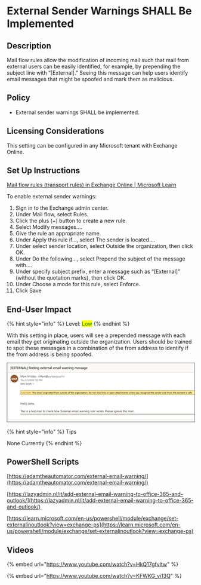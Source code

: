 # External Sender Warnings SHALL Be Implemented

## Description

Mail flow rules allow the modification of incoming mail such that mail from external users can be easily identified, for example, by prepending the subject line with “\[External].” Seeing this message can help users identify email messages that might be spoofed and mark them as malicious.

## Policy

* &#x20;External sender warnings SHALL be implemented.

## Licensing Considerations

This setting can be configured in any Microsoft tenant with Exchange Online.

## Set Up Instructions

[Mail flow rules (transport rules) in Exchange Online | Microsoft Learn](https://learn.microsoft.com/en-us/exchange/security-and-compliance/mail-flow-rules/mail-flow-rules)

To enable external sender warnings:

1. Sign in to the Exchange admin center.
2. Under Mail flow, select Rules.
3. Click the plus (+) button to create a new rule.
4. Select Modify messages….
5. Give the rule an appropriate name.
6. Under Apply this rule if…, select The sender is located….
7. Under select sender location, select Outside the organization, then click OK.
8. Under Do the following…, select Prepend the subject of the message with….
9. Under specify subject prefix, enter a message such as “\[External]” (without the quotation marks), then click OK.
10. Under Choose a mode for this rule, select Enforce.
11. Click Save

## End-User Impact

{% hint style="info" %}
Level: <mark style="color:green;">Low</mark>
{% endhint %}

With this setting in place, users will see a prepended message with each email they get originating outside the organization. Users should be trained to spot these messages in a combination of the from address to identify if the from address is being spoofed.

![](../../.gitbook/assets/pic7.png)

{% hint style="info" %}
Tips

None Currently
{% endhint %}

## PowerShell Scripts

[https://adamtheautomator.com/external-email-warning/](https://adamtheautomator.com/external-email-warning/)

[https://lazyadmin.nl/it/add-external-email-warning-to-office-365-and-outlook/](https://lazyadmin.nl/it/add-external-email-warning-to-office-365-and-outlook/)

[https://learn.microsoft.com/en-us/powershell/module/exchange/set-externalinoutlook?view=exchange-ps](https://learn.microsoft.com/en-us/powershell/module/exchange/set-externalinoutlook?view=exchange-ps)

## Videos

{% embed url="https://www.youtube.com/watch?v=HkQ17gfvltw" %}

{% embed url="https://www.youtube.com/watch?v=KFWKG_vi13Q" %}
